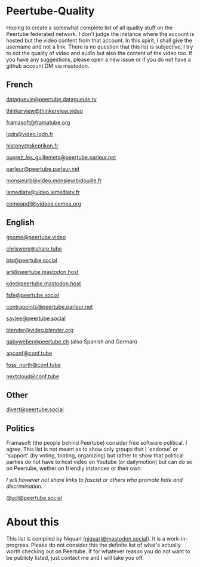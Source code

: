 # Peertube-Quality
Hoping to create a somewhat complete list of all quality stuff on the Peertube federated network. I don't judge the instance where the account is hosted but the video content from that account. In this spirit, I shall give the username and not a link. There is no question that this list is subjective, I try to not the quality of video and audio but also the content of the video too. If you have any suggestions, please open a new issue or if you do not have a github account DM via mastodon.
## French
[datagueule@peertube.datagueule.tv](https://peertube.datagueule.tv/accounts/datagueule/)

[thinkerview@thinkerview.video](https://thinkerview.video/accounts/thinkerview)

[framasoft@framatube.org](https://framatube.org/accounts/framasoft)

[lqdn@video.lqdn.fr](video.lqdn.fr/accounts/ldqn)

[histony@skeptikon.fr](https://skeptikon.fr/accounts/histony)

[ouvrez_les_guillemets@peertube.parleur.net](https://peertube.parleur.net/accounts/ouvrez_les_guillemets)

[parleur@peertube.parleur.net](peertube.parleur.net/accounts/parleur)

[monsieurb@video.monsieurbidouille.fr](https://video.monsieurbidouille.fr/accounts/monsieur)

[lemediatv@video.lemediatv.fr](video.lemediatv.fr/accounts/lemediatv)

[cemeapdll@videos.cemea.org](https://videos.cemea.org/accounts/cemeapd11)
## English

gnome@peertube.video

chriswere@share.tube

bts@peertube.social

art@peertube.mastodon.host

kde@peertube.mastodon.host

fsfe@peertube.social

contrapoints@peertube.parleur.net

savjee@peertube.social

blender@video.blender.org

gabyweber@peertube.ch (also Spanish and German)

apconf@conf.tube

foss_north@conf.tube

nextcloud@conf.tube
## Other
divert@peertube.social
## Politics
Framasoft (the people behind Peertube) consider free software political. I agree. This list is not meant as to show only groups that I 'endorse' or 'support' (by voting, tooting, organizing) but rather to show that political parties do not have to host video on Youtube (or dailymotion) but can do so on Peertube, wether on friendly instances or their own. 

*I will however not share links to fascist or others who promote hate and discrimination.*

@ucl@peertube.social



# About this
This list is compiled by Niquarl (niquarl@mastodon.social). It is a work-in-progress. Please do not consider this the definite list of what's actually worth checking out on Peertube. If for whatever reason you do not want to be publicly listed, just contact me and I will take you off.
